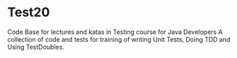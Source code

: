 # Test20
Code Base for lectures and katas in Testing course for Java Developers
A collection of code and tests for training of writing Unit Tests, Doing TDD and Using TestDoubles.
